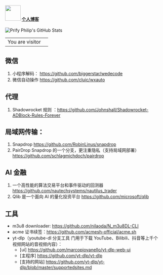 #### <img src="https://media.giphy.com/media/VgCDAzcKvsR6OM0uWg/giphy.gif" width="50"> <a href='https://aikunzhe.github.io/'>个人博客</a>
  

   
![Prify Philip's GitHub Stats](https://github-readme-stats.vercel.app/api?username=aikunzhe&hide=stars&show_icons=true)


<table>
  <tr>
    <td>You are visitor</td>
    <td><img src="https://profile-counter.glitch.me/aikunzhe-github/count.svg" alt="" /></td>
  </tr>
</table>

## 微信
1. 小程序解码： https://github.com/biggerstar/wedecode
1. 微信自动操作 https://github.com/cluic/wxauto

## 代理
1. Shadowrocket 规则 ：https://github.com/Johnshall/Shadowrocket-ADBlock-Rules-Forever 

## 局域网传输：
 1. Snapdrop https://github.com/RobinLinus/snapdrop
 1. PairDrop Snapdrop 的一个分支，更注重隐私（支持局域网部署）https://github.com/schlagmichdoch/pairdrop
 
## AI 金融
1. 一个高性能的算法交易平台和事件驱动的回测器 https://github.com/nautechsystems/nautilus_trader
1. Qlib 是一个面向 AI 的量化投资平台 https://github.com/microsoft/qlib

## 工具
- m3u8 downloader: https://github.com/nilaoda/N_m3u8DL-CLI
- acme 证书续签：https://github.com/acmesh-official/acme.sh
- yt-dlp（youtube-dl 分支工具 门用于下载 YouTube、Bilibili、抖音等上千个视频网站的音视频内容）：
  - [ui] https://github.com/marcopiovanello/yt-dlp-web-ui
  - [主程序] https://github.com/yt-dlp/yt-dlp
  - [支持的网站] https://github.com/yt-dlp/yt-dlp/blob/master/supportedsites.md
